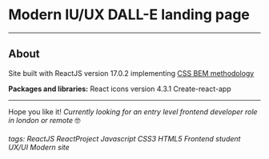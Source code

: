 # Modern IU/UX DALL-E landing page
---

## About 

Site built with ReactJS version 17.0.2 implementing [CSS BEM methodology](https://sparkbox.com/foundry/bem_by_example)


**Packages and libraries:**
React icons version 4.3.1
Create-react-app



---
Hope you like it! 
*Currently looking for an entry level frontend developer role in london or remote* 🤓



###### tags: ReactJS ReactProject Javascript CSS3 HTML5 Frontend student UX/UI Modern site
